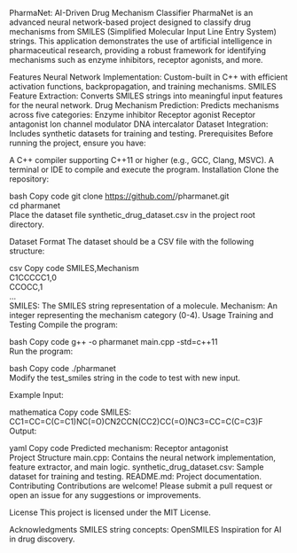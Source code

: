 PharmaNet: AI-Driven Drug Mechanism Classifier
PharmaNet is an advanced neural network-based project designed to classify drug mechanisms from SMILES (Simplified Molecular Input Line Entry System) strings. This application demonstrates the use of artificial intelligence in pharmaceutical research, providing a robust framework for identifying mechanisms such as enzyme inhibitors, receptor agonists, and more.

Features
Neural Network Implementation: Custom-built in C++ with efficient activation functions, backpropagation, and training mechanisms.
SMILES Feature Extraction: Converts SMILES strings into meaningful input features for the neural network.
Drug Mechanism Prediction: Predicts mechanisms across five categories:
Enzyme inhibitor
Receptor agonist
Receptor antagonist
Ion channel modulator
DNA intercalator
Dataset Integration: Includes synthetic datasets for training and testing.
Prerequisites
Before running the project, ensure you have:

A C++ compiler supporting C++11 or higher (e.g., GCC, Clang, MSVC).
A terminal or IDE to compile and execute the program.
Installation
Clone the repository:

bash
Copy code
git clone https://github.com/<your-username>/pharmanet.git  
cd pharmanet  
Place the dataset file synthetic_drug_dataset.csv in the project root directory.

Dataset Format
The dataset should be a CSV file with the following structure:

csv
Copy code
SMILES,Mechanism  
C1CCCCC1,0  
CCOCC,1  
...  
SMILES: The SMILES string representation of a molecule.
Mechanism: An integer representing the mechanism category (0-4).
Usage
Training and Testing
Compile the program:

bash
Copy code
g++ -o pharmanet main.cpp -std=c++11  
Run the program:

bash
Copy code
./pharmanet  
Modify the test_smiles string in the code to test with new input.

Example
Input:

mathematica
Copy code
SMILES: CC1=CC=C(C=C1)NC(=O)CN2CCN(CC2)CC(=O)NC3=CC=C(C=C3)F  
Output:

yaml
Copy code
Predicted mechanism: Receptor antagonist  
Project Structure
main.cpp: Contains the neural network implementation, feature extractor, and main logic.
synthetic_drug_dataset.csv: Sample dataset for training and testing.
README.md: Project documentation.
Contributing
Contributions are welcome! Please submit a pull request or open an issue for any suggestions or improvements.

License
This project is licensed under the MIT License.

Acknowledgments
SMILES string concepts: OpenSMILES
Inspiration for AI in drug discovery.
